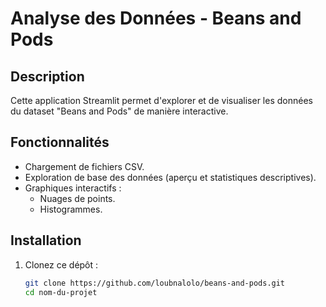 # Analyse des Données - Beans and Pods

## Description
Cette application Streamlit permet d'explorer et de visualiser les données du dataset "Beans and Pods" de manière interactive.

## Fonctionnalités
- Chargement de fichiers CSV.
- Exploration de base des données (aperçu et statistiques descriptives).
- Graphiques interactifs :
  - Nuages de points.
  - Histogrammes.

## Installation
1. Clonez ce dépôt :
   ```bash
   git clone https://github.com/loubnalolo/beans-and-pods.git
   cd nom-du-projet
